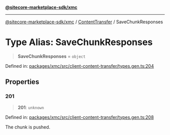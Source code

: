 [**@sitecore-marketplace-sdk/xmc**](../../../../README.md)

***

[@sitecore-marketplace-sdk/xmc](../../../../README.md) / [ContentTransfer](../README.md) / SaveChunkResponses

# Type Alias: SaveChunkResponses

> **SaveChunkResponses** = `object`

Defined in: [packages/xmc/src/client-content-transfer/types.gen.ts:204](https://github.com/Sitecore/marketplace-sdk/blob/047115917e8843232ba2a4ba284b67585698b1c5/packages/xmc/src/client-content-transfer/types.gen.ts#L204)

## Properties

### 201

> **201**: `unknown`

Defined in: [packages/xmc/src/client-content-transfer/types.gen.ts:208](https://github.com/Sitecore/marketplace-sdk/blob/047115917e8843232ba2a4ba284b67585698b1c5/packages/xmc/src/client-content-transfer/types.gen.ts#L208)

The chunk is pushed.
